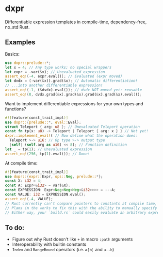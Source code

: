 # dxpr
Differentiable expression templates in compile-time, dependency-free, no_std Rust.

## Examples

Basics:
```rust
use dxpr::prelude::*;
let x = 4; // Any type works; no special wrappers
let expr = -var(&x); // Unevaluated expression
assert_eq!(-4, expr.eval()); // Evaluated (expr moved)
let dvdx = (-var(&x)).grad(&x); // Automatic differentiation!
// ...into another differentiable expression!
assert_eq!(-1, (&dvdx).eval()); // dvdx NOT moved yet: reusable
assert_eq!(0, dvdx.grad(&x).grad(&x).grad(&x).grad(&x).eval());
```

Want to implement differentiable expressions for your own types and functions?
```rust
#![feature(const_trait_impl)]
use dxpr::{prelude::*, eval::Eval};
struct Teleport { arg: u8 }; // Unevaluated Teleport operation
const fn tp(x: u8) -> Teleport { Teleport { arg: x } } // Not yet!
dxpr::implement_eval!( // Now define what the operation does:
  Teleport >-> u16: // Op type >-> output type
  |self| (self.arg as u16) << 8); // Function definition
let _ = tp(1); // Unevaluated expression
assert_eq!(256, tp(1).eval()); // Done!
```

At compile time:
```rust
#![feature(const_trait_impl)]
use dxpr::{expr::Expr, ops::Neg, prelude::*};
const X: i32 = 4;
const A: Expr<&i32> = var(&X);
const EXPRESSION: Expr<Neg<Neg<Neg<&i32>>>> = ---A;
const VALUE: i32 = EXPRESSION.eval();
assert_eq!(-4, VALUE);
// Rust currently can't compare pointers to constants at compile time, so no compile-time autodiff at the moment
// Plans in the works to fix this with the ability to manually specify a "variable ID."
// Either way, your `build.rs` could easily evaluate an arbitrary expression and write it, unevaluated, to a file.
```

## To do:
- Figure out why Rust doesn't like `+` in macro `:path` arguments
- Interoperability with builtin constants
- `Index` and `RangeBound` operators (i.e. `a[b]` and `a..b`)
